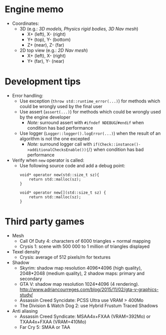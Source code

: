 # Engine memo
- Coordinates:
    - 3D (e.g.: *3D models, Physics rigid bodies, 3D Nav mesh*)
        - X+ (left), X- (right)
        - Y+ (top), Y- (bottom)
        - Z+ (near), Z- (far)
    - 2D top view (e.g.: *2D Nav mesh*)
        - X+ (left), X- (right)
        - Y+ (far), Y- (near)

# Development tips
- Error handling:
    - Use exception (`throw std::runtime_error(...)`) for methods which could be wrongly used by the final user
    - Use assert (`assert(...)`) for methods which could be wrongly used by the engine developer
        - *Note:* surround assert with `#ifndef NDEBUG`/`#endif` when condition has bad performance
    - Use logger (`Logger::logger().logError(...)`) when the result of an algorithm is not the one excepted
        - *Note:* surround logger call with `if(Check::instance()->additionalChecksEnable()){`/`}` when condition has bad performance
- Verify when `new` operator is called:
    - Use following source code and add a debug point:
        ```
        void* operator new(std::size_t sz){
            return std::malloc(sz);
        }

        void* operator new[](std::size_t sz) {
            return std::malloc(sz);
        }
        ```

# Third party games
- Mesh
	- Call Of Duty 4: characters of 6000 triangles + normal mapping
	- Crysis 1: scene with 500 000 to 1 million of triangles displayed
- Texel density
	- Crysis: average of 512 pixels/m for textures
- Shadow
	- Skyrim: shadow map resolution 4096\*4096 (high quality), 2048\*2048 (medium quality), 2 shadow maps: primary and secondary
	- GTA V: shadow map resolution 1024\*4096 (4 rendering). http://www.adriancourreges.com/blog/2015/11/02/gta-v-graphics-study/
	- Assassin Creed Syncidate: PCSS Ultra use VRAM > 400Mo
	- The Division & Watch Dog 2: use Hybrid Frustum Traced Shadows
- Anti aliasing
	- Assassin Creed Syndicate: MSAA4x+FXAA (VRAM=392Mo) or TXAA4x+FXAA (VRAM=410Mo)
	- Far Cry 5: SMAA or TAA


